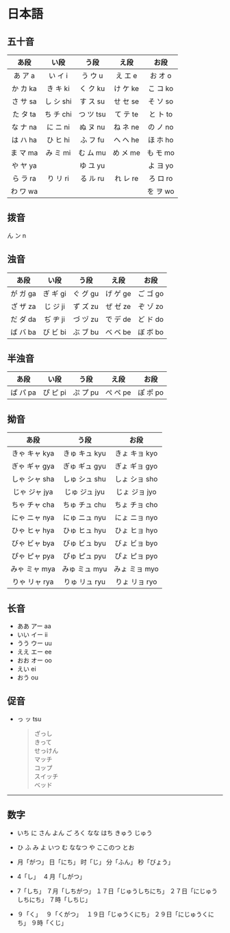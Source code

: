 # 日本語

## 五十音

|  あ段　  |   い段    |  う段　   |   え段   |   お段   |
| :------: | :-------: | :-------: | :------: | :------: |
| あ ア a  |  い イ i  |  う ウ u  | え エ e  | お オ o  |
| か カ ka | き キ ki  | く ク ku  | け ケ ke | こ コ ko |
| さ サ sa | し シ shi | す ス su  | せ セ se | そ ソ so |
| た タ ta | ち チ chi | つ ツ tsu | て テ te | と ト to |
| な ナ na | に ニ ni  | ぬ ヌ nu  | ね ネ ne | の ノ no |
| は ハ ha | ひ ヒ hi  | ふ フ fu  | へ ヘ he | ほ ホ ho |
| ま マ ma | み ミ mi  | む ム mu  | め メ me | も モ mo |
| や ヤ ya |           | ゆ ユ yu  |          | よ ヨ yo |
| ら ラ ra | り リ ri  | る ル ru  | れ レ re | ろ ロ ro |
| わ ワ wa |           |           |          | を ヲ wo |

## 拨音

ん ン n

## 浊音

|  あ段　  |   い段   |  う段　  |   え段   |   お段   |
| :------: | :------: | :------: | :------: | :------: |
| が ガ ga | ぎ ギ gi | ぐ グ gu | げ ゲ ge | ご ゴ go |
| ざ ザ za | じ ジ ji | ず ズ zu | ぜ ゼ ze | ぞ ゾ zo |
| だ ダ da | ぢ ヂ ji | づ ヅ zu | で デ de | ど ド do |
| ば バ ba | び ビ bi | ぶ ブ bu | べ ベ be | ぼ ボ bo |

## 半浊音

|  あ段　  |   い段   |  う段　  |   え段   |   お段   |
| :------: | :------: | :------: | :------: | :------: |
| ぱ パ pa | ぴ ピ pi | ぷ プ pu | ぺ ペ pe | ぽ ポ po |

## 拗音

|    あ段　     |     う段      |    お段　     |
| :-----------: | :-----------: | :-----------: |
| きゃ キャ kya | きゅ キュ kyu | きょ キョ kyo |
| ぎゃ ギャ gya | ぎゅ ギュ gyu | ぎょ ギョ gyo |
| しゃ シャ sha | しゅ シュ shu | しょ ショ sho |
| じゃ ジャ jya | じゅ ジュ jyu | じょ ジョ jyo |
| ちゃ チャ cha | ちゅ チュ chu | ちょ チョ cho |
| にゃ ニャ nya | にゅ ニュ nyu | にょ ニョ nyo |
| ひゃ ヒャ hya | ひゅ ヒュ hyu | ひょ ヒョ hyo |
| びゃ ビャ bya | びゅ ビュ byu | びょ ビョ byo |
| ぴゃ ピャ pya | ぴゅ ピュ pyu | ぴょ ピョ pyo |
| みゃ ミャ mya | みゅ ミュ myu | みょ ミョ myo |
| りゃ リャ rya | りゅ リュ ryu | りょ リョ ryo |

## 长音

- ああ アー aa
- いい イー ii
- うう ウー uu
- ええ エー ee
- おお オー oo
- えい ei
- おう ou

## 促音

- っ ッ tsu
  > ざっし  
  > きって  
  > せっけん  
  > マッチ  
  > コップ  
  > スイッチ  
  > ベッド

---

## 数字

- いち に さん よん ご ろく なな はち きゅう じゅう
- ひ ふ み よ いつ む ななつ や ここのつ とお

- 月「がつ」 日「にち」 时「じ」 分「ふん」 秒「びょう」

- 4「し」　 4 月「しがつ」

- 7「しち」 ７月「しちがつ」 １７日「じゅうしちにち」 ２７日「にじゅうしちにち」 ７時「しちじ」

- ９「く」　 ９「くがつ」　 １９日「じゅうくにち」 ２９日「にじゅうくにち」 ９時「くじ」
